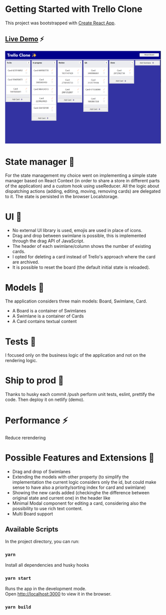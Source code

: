 # Getting Started with Trello Clone

This project was bootstrapped with [Create React App](https://github.com/facebook/create-react-app).


## [Live Demo](https://taupe-lamington-c1e102.netlify.app/) ⚡

![Demo](/demo/demo.png)

# State manager 🏬

For the state management my choice went on implementing a simple state manager based on React Context (in order to share a store in different parts of the application) and a custom hook using useReducer.
All the logic about dispatching actions (adding, editing, moving, removing cards) are delegated to it.
The state is persisted in the browser Localstorage.

# UI 🎨

- No external UI library is used, emojis are used in place of icons.
- Drag and drop between swimlane is possible, this is implemented through the drag API of JavaScript.
- The header of each swimlane/column shows the number of existing cards.
- I opted for deleting a card instead of Trello's approach where the card are archived.
- It is possible to reset the board (the default initial state is reloaded).

# Models 📐

The application considers three main models: Board, Swimlane, Card.

- A Board is a container of Swimlanes
- A Swimlane is a container of Cards
- A Card contains textual content

# Tests 🧪

I focused only on the business logic of the application and not on the rendering logic.

# Ship to prod 🚢

Thanks to husky each commit /push perform unit tests, eslint, prettify the code.
Then deploy it on netlify (demo).

# Performance ⚡

Reduce rerendering

# Possible Features and Extensions 💅

- Drag and drop of Swimlanes
- Extending the models with other property (to simplify the implementation the current logic considers only the id, but could make
  sense to have also a priority/sorting index for card and swimlane)
- Showing the new cards added (checkinghe the difference between original state and current one) in the header like
- Minimal Modal component for editing a card, considering also the possibility to use rich text content.
- Multi Board support

## Available Scripts

In the project directory, you can run:

### `yarn`

Install all dependencies and husky hooks

### `yarn start`

Runs the app in the development mode.\
Open [http://localhost:3000](http://localhost:3000) to view it in the browser.

### `yarn build`
